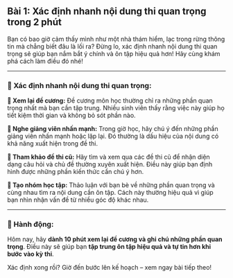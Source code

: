 ## Bài 1: Xác định nhanh nội dung thi quan trọng trong 2 phút

Bạn có bao giờ cảm thấy mình như một nhà thám hiểm, lạc trong rừng thông tin mà chẳng biết đâu là lối ra? Đừng lo, xác định nhanh nội dung thi quan trọng sẽ giúp bạn nắm bắt ý chính và ôn tập hiệu quả hơn! Hãy cùng khám phá cách làm điều đó nhé!

---

### 📌 Xác định nhanh nội dung thi quan trọng:

**🔹 Xem lại đề cương:**
Đề cương môn học thường chỉ ra những phần quan trọng nhất mà bạn cần tập trung. Nhiều sinh viên thấy rằng việc này giúp họ tiết kiệm thời gian và không bỏ sót phần nào.

**🔹 Nghe giảng viên nhấn mạnh:**
Trong giờ học, hãy chú ý đến những phần giảng viên nhấn mạnh hoặc lặp lại. Đó thường là dấu hiệu của nội dung có khả năng xuất hiện trong đề thi.

**🔹 Tham khảo đề thi cũ:**
Hãy tìm và xem qua các đề thi cũ để nhận diện dạng câu hỏi và chủ đề thường xuyên xuất hiện. Điều này giúp bạn định hình được những phần kiến thức cần chú ý hơn.

**🔹 Tạo nhóm học tập:**
Thảo luận với bạn bè về những phần quan trọng và cùng nhau tìm ra nội dung cần ôn tập. Cách này thường hiệu quả vì giúp bạn nhìn nhận vấn đề từ nhiều góc độ khác nhau.

---

### 🚀 Hành động:

Hôm nay, hãy **dành 10 phút xem lại đề cương và ghi chú những phần quan trọng**. Điều này sẽ giúp bạn **tập trung ôn tập hiệu quả và tự tin hơn khi bước vào kỳ thi**.

Xác định xong rồi? Giờ đến bước lên kế hoạch – xem ngay bài tiếp theo!